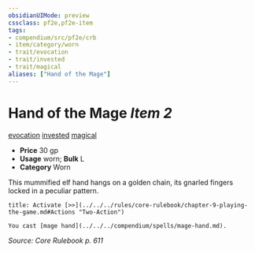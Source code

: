 ```yaml
---
obsidianUIMode: preview
cssclass: pf2e,pf2e-item
tags:
- compendium/src/pf2e/crb
- item/category/worn
- trait/evocation
- trait/invested
- trait/magical
aliases: ["Hand of the Mage"]
---
```

# Hand of the Mage *Item 2*  
[evocation](../../../Rules/traits/evocation.md)  [invested](../../../Rules/traits/invested.md)  [magical](../../../Rules/traits/magical.md)  

- **Price** 30 gp
- **Usage** worn; **Bulk** L
- **Category** Worn

This mummified elf hand hangs on a golden chain, its gnarled fingers locked in a peculiar pattern.

```ad-embed-ability
title: Activate [>>](../../../rules/core-rulebook/chapter-9-playing-the-game.md#Actions "Two-Action")

You cast [mage hand](../../../compendium/spells/mage-hand.md).
```

*Source: Core Rulebook p. 611*
